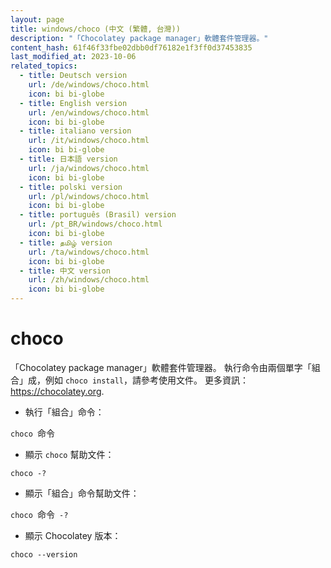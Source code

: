 ```yaml
---
layout: page
title: windows/choco (中文 (繁體, 台灣))
description: "「Chocolatey package manager」軟體套件管理器。"
content_hash: 61f46f33fbe02dbb0df76182e1f3ff0d37453835
last_modified_at: 2023-10-06
related_topics:
  - title: Deutsch version
    url: /de/windows/choco.html
    icon: bi bi-globe
  - title: English version
    url: /en/windows/choco.html
    icon: bi bi-globe
  - title: italiano version
    url: /it/windows/choco.html
    icon: bi bi-globe
  - title: 日本語 version
    url: /ja/windows/choco.html
    icon: bi bi-globe
  - title: polski version
    url: /pl/windows/choco.html
    icon: bi bi-globe
  - title: português (Brasil) version
    url: /pt_BR/windows/choco.html
    icon: bi bi-globe
  - title: தமிழ் version
    url: /ta/windows/choco.html
    icon: bi bi-globe
  - title: 中文 version
    url: /zh/windows/choco.html
    icon: bi bi-globe
---
```

# choco

「Chocolatey package manager」軟體套件管理器。
執行命令由兩個單字「組合」成，例如 `choco install`，請參考使用文件。
更多資訊：<https://chocolatey.org>.

- 執行「組合」命令：

`choco `<span class="tldr-var badge badge-pill bg-dark-lm bg-white-dm text-white-lm text-dark-dm font-weight-bold">命令</span>

- 顯示 `choco` 幫助文件：

`choco -?`

- 顯示「組合」命令幫助文件：

`choco `<span class="tldr-var badge badge-pill bg-dark-lm bg-white-dm text-white-lm text-dark-dm font-weight-bold">命令</span>` -?`

- 顯示 Chocolatey 版本：

`choco --version`
